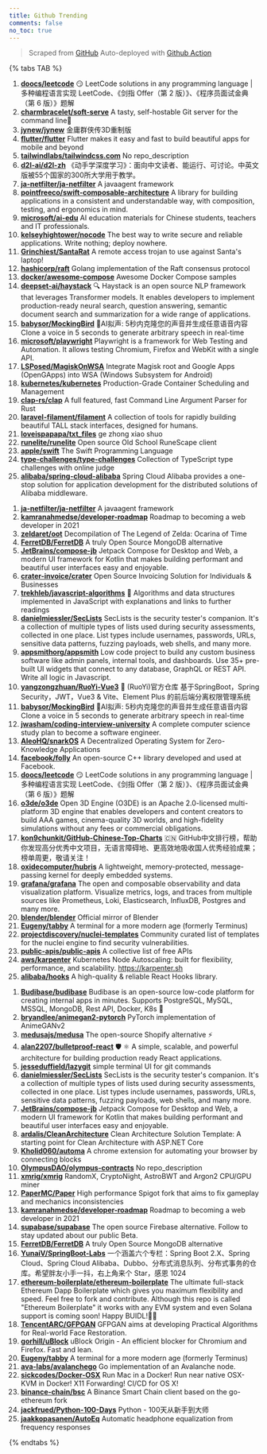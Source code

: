 ```yaml
---
title: Github Trending
comments: false
no_toc: true
---
```


> Scraped from [GitHub](https://github.com/trending)
Auto-deployed with [Github Action](https://docs.github.com/en/actions)

{% tabs TAB %}
<!-- tab Daily -->
1. [**doocs/leetcode**](https://github.com/doocs/leetcode)
😏 LeetCode solutions in any programming language | 多种编程语言实现 LeetCode、《剑指 Offer（第 2 版）》、《程序员面试金典（第 6 版）》题解
2. [**charmbracelet/soft-serve**](https://github.com/charmbracelet/soft-serve)
A tasty, self-hostable Git server for the command line🍦
3. [**jynew/jynew**](https://github.com/jynew/jynew)
金庸群侠传3D重制版
4. [**flutter/flutter**](https://github.com/flutter/flutter)
Flutter makes it easy and fast to build beautiful apps for mobile and beyond
5. [**tailwindlabs/tailwindcss.com**](https://github.com/tailwindlabs/tailwindcss.com)
No repo_description
6. [**d2l-ai/d2l-zh**](https://github.com/d2l-ai/d2l-zh)
《动手学深度学习》：面向中文读者、能运行、可讨论。中英文版被55个国家的300所大学用于教学。
7. [**ja-netfilter/ja-netfilter**](https://github.com/ja-netfilter/ja-netfilter)
A javaagent framework
8. [**pointfreeco/swift-composable-architecture**](https://github.com/pointfreeco/swift-composable-architecture)
A library for building applications in a consistent and understandable way, with composition, testing, and ergonomics in mind.
9. [**microsoft/ai-edu**](https://github.com/microsoft/ai-edu)
AI education materials for Chinese students, teachers and IT professionals.
10. [**kelseyhightower/nocode**](https://github.com/kelseyhightower/nocode)
The best way to write secure and reliable applications. Write nothing; deploy nowhere.
11. [**Grinchiest/SantaRat**](https://github.com/Grinchiest/SantaRat)
A remote access trojan to use against Santa's laptop!
12. [**hashicorp/raft**](https://github.com/hashicorp/raft)
Golang implementation of the Raft consensus protocol
13. [**docker/awesome-compose**](https://github.com/docker/awesome-compose)
Awesome Docker Compose samples
14. [**deepset-ai/haystack**](https://github.com/deepset-ai/haystack)
🔍 Haystack is an open source NLP framework that leverages Transformer models. It enables developers to implement production-ready neural search, question answering, semantic document search and summarization for a wide range of applications.
15. [**babysor/MockingBird**](https://github.com/babysor/MockingBird)
🚀AI拟声: 5秒内克隆您的声音并生成任意语音内容 Clone a voice in 5 seconds to generate arbitrary speech in real-time
16. [**microsoft/playwright**](https://github.com/microsoft/playwright)
Playwright is a framework for Web Testing and Automation. It allows testing Chromium, Firefox and WebKit with a single API.
17. [**LSPosed/MagiskOnWSA**](https://github.com/LSPosed/MagiskOnWSA)
Integrate Magisk root and Google Apps (OpenGApps) into WSA (Windows Subsystem for Android)
18. [**kubernetes/kubernetes**](https://github.com/kubernetes/kubernetes)
Production-Grade Container Scheduling and Management
19. [**clap-rs/clap**](https://github.com/clap-rs/clap)
A full featured, fast Command Line Argument Parser for Rust
20. [**laravel-filament/filament**](https://github.com/laravel-filament/filament)
A collection of tools for rapidly building beautiful TALL stack interfaces, designed for humans.
21. [**loveispapapa/txt_files**](https://github.com/loveispapapa/txt_files)
ge zhong xiao shuo
22. [**runelite/runelite**](https://github.com/runelite/runelite)
Open source Old School RuneScape client
23. [**apple/swift**](https://github.com/apple/swift)
The Swift Programming Language
24. [**type-challenges/type-challenges**](https://github.com/type-challenges/type-challenges)
Collection of TypeScript type challenges with online judge
25. [**alibaba/spring-cloud-alibaba**](https://github.com/alibaba/spring-cloud-alibaba)
Spring Cloud Alibaba provides a one-stop solution for application development for the distributed solutions of Alibaba middleware.
<!-- endtab -->
<!-- tab Weekly -->
1. [**ja-netfilter/ja-netfilter**](https://github.com/ja-netfilter/ja-netfilter)
A javaagent framework
2. [**kamranahmedse/developer-roadmap**](https://github.com/kamranahmedse/developer-roadmap)
Roadmap to becoming a web developer in 2021
3. [**zeldaret/oot**](https://github.com/zeldaret/oot)
Decompilation of The Legend of Zelda: Ocarina of Time
4. [**FerretDB/FerretDB**](https://github.com/FerretDB/FerretDB)
A truly Open Source MongoDB alternative
5. [**JetBrains/compose-jb**](https://github.com/JetBrains/compose-jb)
Jetpack Compose for Desktop and Web, a modern UI framework for Kotlin that makes building performant and beautiful user interfaces easy and enjoyable.
6. [**crater-invoice/crater**](https://github.com/crater-invoice/crater)
Open Source Invoicing Solution for Individuals & Businesses
7. [**trekhleb/javascript-algorithms**](https://github.com/trekhleb/javascript-algorithms)
📝 Algorithms and data structures implemented in JavaScript with explanations and links to further readings
8. [**danielmiessler/SecLists**](https://github.com/danielmiessler/SecLists)
SecLists is the security tester's companion. It's a collection of multiple types of lists used during security assessments, collected in one place. List types include usernames, passwords, URLs, sensitive data patterns, fuzzing payloads, web shells, and many more.
9. [**appsmithorg/appsmith**](https://github.com/appsmithorg/appsmith)
Low code project to build any custom business software like admin panels, internal tools, and dashboards. Use 35+ pre-built UI widgets that connect to any database, GraphQL or REST API. Write all logic in Javascript.
10. [**yangzongzhuan/RuoYi-Vue3**](https://github.com/yangzongzhuan/RuoYi-Vue3)
🎉 (RuoYi)官方仓库 基于SpringBoot，Spring Security，JWT，Vue3 & Vite、Element Plus 的前后端分离权限管理系统
11. [**babysor/MockingBird**](https://github.com/babysor/MockingBird)
🚀AI拟声: 5秒内克隆您的声音并生成任意语音内容 Clone a voice in 5 seconds to generate arbitrary speech in real-time
12. [**jwasham/coding-interview-university**](https://github.com/jwasham/coding-interview-university)
A complete computer science study plan to become a software engineer.
13. [**AleoHQ/snarkOS**](https://github.com/AleoHQ/snarkOS)
A Decentralized Operating System for Zero-Knowledge Applications
14. [**facebook/folly**](https://github.com/facebook/folly)
An open-source C++ library developed and used at Facebook.
15. [**doocs/leetcode**](https://github.com/doocs/leetcode)
😏 LeetCode solutions in any programming language | 多种编程语言实现 LeetCode、《剑指 Offer（第 2 版）》、《程序员面试金典（第 6 版）》题解
16. [**o3de/o3de**](https://github.com/o3de/o3de)
Open 3D Engine (O3DE) is an Apache 2.0-licensed multi-platform 3D engine that enables developers and content creators to build AAA games, cinema-quality 3D worlds, and high-fidelity simulations without any fees or commercial obligations.
17. [**kon9chunkit/GitHub-Chinese-Top-Charts**](https://github.com/kon9chunkit/GitHub-Chinese-Top-Charts)
🇨🇳 GitHub中文排行榜，帮助你发现高分优秀中文项目，无语言障碍地、更高效地吸收国人优秀经验成果；榜单周更，敬请关注！
18. [**oxidecomputer/hubris**](https://github.com/oxidecomputer/hubris)
A lightweight, memory-protected, message-passing kernel for deeply embedded systems.
19. [**grafana/grafana**](https://github.com/grafana/grafana)
The open and composable observability and data visualization platform. Visualize metrics, logs, and traces from multiple sources like Prometheus, Loki, Elasticsearch, InfluxDB, Postgres and many more.
20. [**blender/blender**](https://github.com/blender/blender)
Official mirror of Blender
21. [**Eugeny/tabby**](https://github.com/Eugeny/tabby)
A terminal for a more modern age (formerly Terminus)
22. [**projectdiscovery/nuclei-templates**](https://github.com/projectdiscovery/nuclei-templates)
Community curated list of templates for the nuclei engine to find security vulnerabilities.
23. [**public-apis/public-apis**](https://github.com/public-apis/public-apis)
A collective list of free APIs
24. [**aws/karpenter**](https://github.com/aws/karpenter)
Kubernetes Node Autoscaling: built for flexibility, performance, and scalability. https://karpenter.sh
25. [**alibaba/hooks**](https://github.com/alibaba/hooks)
A high-quality & reliable React Hooks library.
<!-- endtab -->
<!-- tab Monthly -->
1. [**Budibase/budibase**](https://github.com/Budibase/budibase)
Budibase is an open-source low-code platform for creating internal apps in minutes. Supports PostgreSQL, MySQL, MSSQL, MongoDB, Rest API, Docker, K8s 🚀
2. [**bryandlee/animegan2-pytorch**](https://github.com/bryandlee/animegan2-pytorch)
PyTorch implementation of AnimeGANv2
3. [**medusajs/medusa**](https://github.com/medusajs/medusa)
The open-source Shopify alternative ⚡️
4. [**alan2207/bulletproof-react**](https://github.com/alan2207/bulletproof-react)
🛡️ ⚛️ A simple, scalable, and powerful architecture for building production ready React applications.
5. [**jesseduffield/lazygit**](https://github.com/jesseduffield/lazygit)
simple terminal UI for git commands
6. [**danielmiessler/SecLists**](https://github.com/danielmiessler/SecLists)
SecLists is the security tester's companion. It's a collection of multiple types of lists used during security assessments, collected in one place. List types include usernames, passwords, URLs, sensitive data patterns, fuzzing payloads, web shells, and many more.
7. [**JetBrains/compose-jb**](https://github.com/JetBrains/compose-jb)
Jetpack Compose for Desktop and Web, a modern UI framework for Kotlin that makes building performant and beautiful user interfaces easy and enjoyable.
8. [**ardalis/CleanArchitecture**](https://github.com/ardalis/CleanArchitecture)
Clean Architecture Solution Template: A starting point for Clean Architecture with ASP.NET Core
9. [**Kholid060/automa**](https://github.com/Kholid060/automa)
A chrome extension for automating your browser by connecting blocks
10. [**OlympusDAO/olympus-contracts**](https://github.com/OlympusDAO/olympus-contracts)
No repo_description
11. [**xmrig/xmrig**](https://github.com/xmrig/xmrig)
RandomX, CryptoNight, AstroBWT and Argon2 CPU/GPU miner
12. [**PaperMC/Paper**](https://github.com/PaperMC/Paper)
High performance Spigot fork that aims to fix gameplay and mechanics inconsistencies
13. [**kamranahmedse/developer-roadmap**](https://github.com/kamranahmedse/developer-roadmap)
Roadmap to becoming a web developer in 2021
14. [**supabase/supabase**](https://github.com/supabase/supabase)
The open source Firebase alternative. Follow to stay updated about our public Beta.
15. [**FerretDB/FerretDB**](https://github.com/FerretDB/FerretDB)
A truly Open Source MongoDB alternative
16. [**YunaiV/SpringBoot-Labs**](https://github.com/YunaiV/SpringBoot-Labs)
一个涵盖六个专栏：Spring Boot 2.X、Spring Cloud、Spring Cloud Alibaba、Dubbo、分布式消息队列、分布式事务的仓库。希望胖友小手一抖，右上角来个 Star，感恩 1024
17. [**ethereum-boilerplate/ethereum-boilerplate**](https://github.com/ethereum-boilerplate/ethereum-boilerplate)
The ultimate full-stack Ethereum Dapp Boilerplate which gives you maximum flexibility and speed. Feel free to fork and contribute. Although this repo is called "Ethereum Boilerplate" it works with any EVM system and even Solana support is coming soon! Happy BUIDL!👷‍♂️
18. [**TencentARC/GFPGAN**](https://github.com/TencentARC/GFPGAN)
GFPGAN aims at developing Practical Algorithms for Real-world Face Restoration.
19. [**gorhill/uBlock**](https://github.com/gorhill/uBlock)
uBlock Origin - An efficient blocker for Chromium and Firefox. Fast and lean.
20. [**Eugeny/tabby**](https://github.com/Eugeny/tabby)
A terminal for a more modern age (formerly Terminus)
21. [**ava-labs/avalanchego**](https://github.com/ava-labs/avalanchego)
Go implementation of an Avalanche node.
22. [**sickcodes/Docker-OSX**](https://github.com/sickcodes/Docker-OSX)
Run Mac in a Docker! Run near native OSX-KVM in Docker! X11 Forwarding! CI/CD for OS X!
23. [**binance-chain/bsc**](https://github.com/binance-chain/bsc)
A Binance Smart Chain client based on the go-ethereum fork
24. [**jackfrued/Python-100-Days**](https://github.com/jackfrued/Python-100-Days)
Python - 100天从新手到大师
25. [**jaakkopasanen/AutoEq**](https://github.com/jaakkopasanen/AutoEq)
Automatic headphone equalization from frequency responses
<!-- endtab -->
{% endtabs %}
